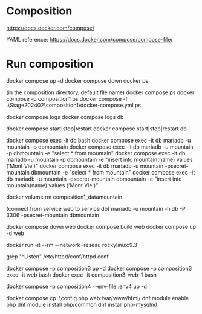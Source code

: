# Composition
https://docs.docker.com/compose/

YAML reference:
https://docs.docker.com/compose/compose-file/

# Run composition
docker compose up -d
docker compose down
docker ps

(in the composition directory, default file name)
docker compose ps
docker compose -p composition1 ps
docker compose -f .\Stage202402\composition1\docker-compose.yml ps

docker compose logs
docker compose logs db

docker compose start|stop|restart
docker compose start|stop|restart db

docker compose exec -it db bash
docker compose exec -it db mariadb -u mountain -p dbmountain 
docker compose exec -it db mariadb -u mountain -p dbmountain -e "select * from mountain"
docker compose exec -it db mariadb -u mountain -p dbmountain -e "insert into mountain(name) values ('Mont Vie')" 
docker compose exec -it db mariadb -u mountain -psecret-mountain dbmountain -e "select * from mountain"
docker compose exec -it db mariadb -u mountain -psecret-mountain dbmountain -e "insert into mountain(name) values ('Mont Vie')" 

docker volume rm composition1_datamountain

(connect from service web to service db)
mariadb -u mountain -h db -P 3306 -psecret-mountain dbmountain

docker compose down web
docker compose build web
docker compose up -d web

docker run -it --rm --network=reseau rockylinux:9.3

grep "^Listen" /etc/httpd/conf/httpd.conf 


docker compose -p composition3 up -d
docker compose -p composition3 exec -it web bash
docker exec -it composition3-web-1 bash

docker compose -p composition4 --env-file .env4 up -d

docker compose cp .\config.php web:/var/www/html/
dnf module enable php
dnf module install php/common
dnf install php-mysqlnd